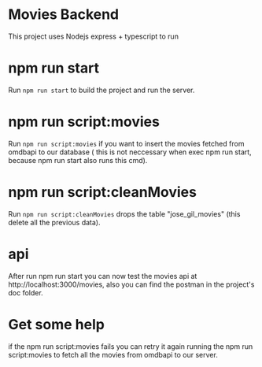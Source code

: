 # Movies Backend
This project uses Nodejs express + typescript to run

# npm run start
Run `npm run start` to build the project and run the server.

# npm run script:movies
Run `npm run script:movies` if you want to insert the movies fetched from omdbapi to our database ( this is not neccessary when exec npm run start, because npm run start also runs this cmd).

# npm run script:cleanMovies
Run `npm run script:cleanMovies` drops the table "jose_gil_movies" (this delete all the previous data).

# api 
After run npm run start you can now test the movies api at http://localhost:3000/movies, also you can find the postman in the project's doc folder.

# Get some help
if the npm run script:movies fails you can retry it again running the npm run script:movies to fetch all the movies from omdbapi to our server.


